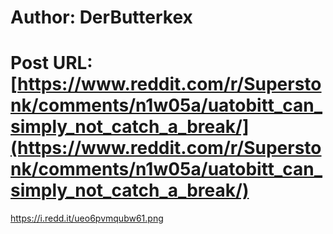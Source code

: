 # Author: DerButterkex
# Post URL: [https://www.reddit.com/r/Superstonk/comments/n1w05a/uatobitt_can_simply_not_catch_a_break/](https://www.reddit.com/r/Superstonk/comments/n1w05a/uatobitt_can_simply_not_catch_a_break/)


https://i.redd.it/ueo6pvmqubw61.png